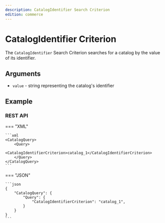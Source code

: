```yaml
---
description: CatalogIdentifier Search Criterion
edition: commerce
---
```


# CatalogIdentifier Criterion

The `CatalogIdentifier` Search Criterion searches for a catalog by the value of its identifier.

## Arguments

- `value` - string representing the catalog's identifier

## Example

### REST API

=== "XML"

    ```xml
	<CatalogQuery>
		<Query>
			<CatalogIdentifierCriterion>catalog_1</CatalogIdentifierCriterion>
		</Query>
	</CatalogQuery>
    ```

=== "JSON"

    ```json
    {
        "CatalogQuery": {
            "Query": {
                "CatalogIdentifierCriterion": "catalog_1",
            }
        }
    }
    ```